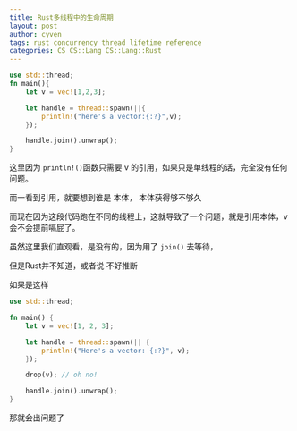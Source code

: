 ```yaml
---
title: Rust多线程中的生命周期
layout: post
author: cyven
tags: rust concurrency thread lifetime reference
categories: CS CS::Lang CS::Lang::Rust
---
```


```rust
use std::thread;
fn main(){
	let v = vec![1,2,3];

	let handle = thread::spawn(||{
		println!("here's a vector:{:?}",v);
	});

	handle.join().unwrap();
}

```

这里因为 `println!()`函数只需要 v 的引用，如果只是单线程的话，完全没有任何问题。

而一看到引用，就要想到谁是 本体， 本体获得够不够久

而现在因为这段代码跑在不同的线程上，这就导致了一个问题，就是引用本体，v会不会提前嗝屁了。

虽然这里我们直观看，是没有的，因为用了 `join()` 去等待，

但是Rust并不知道，或者说 不好推断

如果是这样

```rust
use std::thread;

fn main() {
    let v = vec![1, 2, 3];

    let handle = thread::spawn(|| {
        println!("Here's a vector: {:?}", v);
    });

    drop(v); // oh no!

    handle.join().unwrap();
}

```

那就会出问题了


